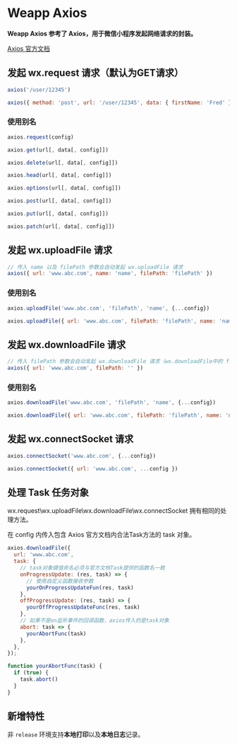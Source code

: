# Weapp Axios

**Weapp Axios 参考了 Axios，用于微信小程序发起网络请求的封装。**

[Axios 官方文档](http://www.axios-js.com/zh-cn/docs/#axios)

## 发起 wx.request 请求（默认为GET请求）

```javascript
axios('/user/12345')

axios({ method: 'post', url: '/user/12345', data: { firstName: 'Fred' } })
```

### 使用别名

```javascript
axios.request(config)

axios.get(url[, data[, config]])

axios.delete(url[, data[, config]])

axios.head(url[, data[, config]])

axios.options(url[, data[, config]])

axios.post(url[, data[, config]])

axios.put(url[, data[, config]])

axios.patch(url[, data[, config]])
```

## 发起 wx.uploadFile 请求

```javascript
// 传入 name 以及 filePath 参数会自动发起 wx.uploadFile 请求
axios({ url: 'www.abc.com', name: 'name', filePath: 'filePath' })
```

### 使用别名

```javascript
axios.uploadFile('www.abc.com', 'filePath', 'name', {...config})

axios.uploadFile({ url: 'www.abc.com', filePath: 'filePath', name: 'name', ...config })
```

## 发起 wx.downloadFile 请求

```javascript
// 传入 filePath 参数会自动发起 wx.downloadFile 请求（wx.downloadFile中的 filePath 为非必填项，可传入空值）
axios({ url: 'www.abc.com', filePath: '' })
```

### 使用别名

```javascript
axios.downloadFile('www.abc.com', 'filePath', 'name', {...config})

axios.downloadFile({ url: 'www.abc.com', filePath: 'filePath', name: 'name', ...config })
```

## 发起 wx.connectSocket 请求

```javascript
axios.connectSocket('www.abc.com', {...config})

axios.connectSocket({ url: 'www.abc.com', ...config })
```

## 处理 Task 任务对象

wx.request\wx.uploadFile\wx.downloadFile\wx.connectSocket 拥有相同的处理方法。

在 config 内传入包含 Axios 官方文档内合法Task方法的 task 对象。

```javascript
axios.downloadFile({
  url: 'www.abc.com',
  task: {
    // task对象键值命名必须与官方文档Task提供的函数名一致
    onProgressUpdate: (res, task) => {
      // 使用自定义函数接收参数
      yourOnProgressUpdateFun(res, task)
    },
    offProgressUpdate: (res, task) => {
      yourOffProgressUpdateFunc(res, task)
    },
    // 如果不是on监听事件的回调函数，axios传入的是task对象
    abort: task => {
      yourAbortFunc(task)
    },
  },
});

function yourAbortFunc(task) {
  if (true) {
    task.abort()
  }
}
```

## 新增特性

非 `release` 环境支持**本地打印**以及**本地日志**记录。
